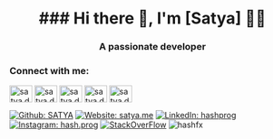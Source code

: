 
<h1 align="center">### Hi there 👋, I'm [Satya] 👨‍💻</h1> 
<h3 align="center">A passionate developer</h3>  
  
<!-- Social Media Handles -->

<h3 align="left">Connect with me:</h3>  
<p align="left">
<a href="https://www.instagram.com/that_mad_creature/" target="blank"><img align="center" src="https://cdn.jsdelivr.net/npm/simple-icons@3.0.1/icons/instagram.svg" alt="satya.das" height="30" width="40" /></a>  
<a href="https://github.com/SP2224" target="blank"><img align="center" src="https://cdn.jsdelivr.net/npm/simple-icons@3.0.1/icons/github.svg" alt="satya.das" height="30" width="40" /></a>
<a href="https://stackoverflow.com/users/13342490/satya-das" target="blank"><img align="center" src="https://cdn.jsdelivr.net/npm/simple-icons@3.0.1/icons/stackoverflow.svg" alt="satya.das" height="30" width="40" /></a>
<a href="https://www.linkedin.com/in/satya-prakash-das/" target="blank"><img align="center" src="https://cdn.jsdelivr.net/npm/simple-icons@3.0.1/icons/linkedin.svg" alt="satya.ds" height="30" width="40" /></a>
<a href="https://sp2224.github.io/satyaprakashdas.github.io/" target="blank"><img align="center" src="https://cdn.jsdelivr.net/npm/simple-icons@3.0.1/icons/googleearth.svg" alt="satya.das" height="30" width="40" /></a>

<a href="https://github.com/SP2224" target="_blank"> ![Github: SATYA](https://img.shields.io/badge/GitHub-100000?style=plastic&logo=github)</a>
<a href="https://sp2224.github.io/satyaprakashdas.github.io/">![Website: satya.me](https://img.shields.io/badge/website-000000?style=plastic&logo=About.me&logoColor=white)</a>
<a href="https://www.linkedin.com/in/satya-prakash-das/">![LinkedIn: hashprog](https://img.shields.io/badge/-LinkedIn-0e76a8?style=plastic&logo=linkedIn)</a>
<a href="https://www.instagram.com/that_mad_creature/">![Instagram: hash.prog](https://img.shields.io/badge/-Instagram-833AB4?style=plastic&logo=Instagram)</a>
<a href="https://stackoverflow.com/users/13342490/satya-das" target="_blank"> ![StackOverFlow](https://img.shields.io/badge/Stack_Overflow-FE7A16?style=plastic&logo=stack-overflow&logoColor=white)</a>
<img src="https://komarev.com/ghpvc/?username=hashfx&label=Profile%20views&color=0e75b6&style=flat" alt="hashfx" />
